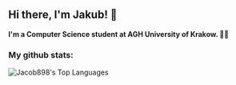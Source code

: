 ## Hi there, I'm Jakub! 👋

**I'm a Computer Science student at AGH University of Krakow. 👨‍🎓**


### My github stats:

![Jacob898's Top Languages](https://github-readme-stats.vercel.app/api/top-langs/?username=Jacob898&theme=vue-dark&show_icons=true&hide_border=true&layout=compact)
<!--
**Jacob898/Jacob898** is a ✨ _special_ ✨ repository because its `README.md` (this file) appears on your GitHub profile.

Here are some ideas to get you started:

- 🔭 I’m currently working on ...
- 🌱 I’m currently learning ...
- 👯 I’m looking to collaborate on ...
- 🤔 I’m looking for help with ...
- 💬 Ask me about ...
- 📫 How to reach me: ...
- 😄 Pronouns: ...
- ⚡ Fun fact: ...
-->
